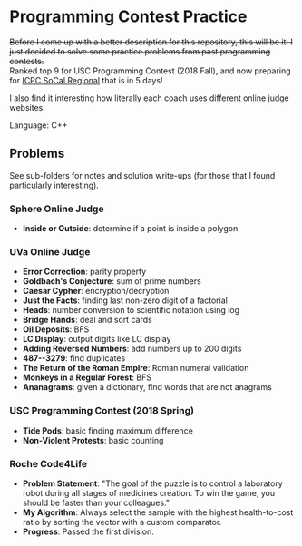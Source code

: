 # Programming Contest Practice

~~Before I come up with a better description for this repository, this will
be it: I just decided to solve some practice problems from past programming
contests.~~  
Ranked top 9 for USC Programming Contest (2018 Fall), and now preparing for
[ICPC SoCal Regional](http://socalcontest.org/current/index.shtml 
"SoCal Region ICPC") that is in 5 days!

I also find it interesting how literally each coach uses different online judge
websites.

Language: C++  

## Problems 
See sub-folders for notes and solution write-ups (for those that I found
particularly interesting). 

### Sphere Online Judge
- __Inside or Outside__: determine if a point is inside a polygon

### UVa Online Judge
- __Error Correction__: parity property
- __Goldbach's Conjecture__: sum of prime numbers
- __Caesar Cypher__: encryption/decryption
- __Just the Facts__: finding last non-zero digit of a factorial
- __Heads__: number conversion to scientific notation using log
- __Bridge Hands__: deal and sort cards
- __Oil Deposits__: BFS
- __LC Display__: output digits like LC display 
- __Adding Reversed Numbers__: add numbers up to 200 digits
- __487--3279__: find duplicates
- __The Return of the Roman Empire__: Roman numeral validation
- __Monkeys in a Regular Forest__: BFS
- __Ananagrams__: given a dictionary, find words that are not anagrams

### USC Programming Contest (2018 Spring)
- __Tide Pods__: basic finding maximum difference
- __Non-Violent Protests__: basic counting

### Roche Code4Life
- __Problem Statement__: "The goal of the puzzle is to control a laboratory
robot during all stages of medicines creation. To win the game, you should be
faster than your colleagues."
- __My Algorithm__: Always select the sample with the highest health-to-cost
ratio by sorting the vector with a custom comparator.
- __Progress__: Passed the first division.

